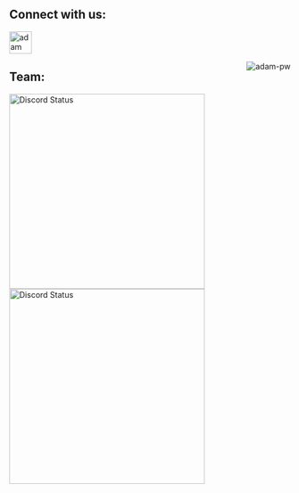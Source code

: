

<h2 align="left">Connect with us:</h2>
<a href="https://www.instagram.com/ziraflix/" target="blank"><img align="center"
      src="https://upload.wikimedia.org/wikipedia/commons/thumb/a/a5/Instagram_icon.png/600px-Instagram_icon.png"
      alt="adam pithewan" width="40" /></a>


<p><img align="right" src="https://github.com/Adam-pw/Adam-pw/blob/main/animation_500_kxa883sd.gif" alt="adam-pw" /></p>

<h2>Team:</h2>

<a href="https://discord.com/users/319321727630835712" target="_blank">
    <img width="350px" alt="Discord Status" src="https://lanyard.cnrad.dev/api/319321727630835712?hideTimestamp=true&borderRadius=5px">
</a>

<a href="https://discord.com/users/686489824546390026" target="_blank">
    <img width="350px" alt="Discord Status" src="https://lanyard.cnrad.dev/api/686489824546390026?hideTimestamp=true&borderRadius=5px">
</a>

